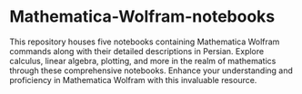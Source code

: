 # Mathematica-Wolfram-notebooks
This repository houses five notebooks containing Mathematica Wolfram commands along with their detailed descriptions in Persian. Explore calculus, linear algebra, plotting, and more in the realm of mathematics through these comprehensive notebooks. Enhance your understanding and proficiency in Mathematica Wolfram with this invaluable resource.
